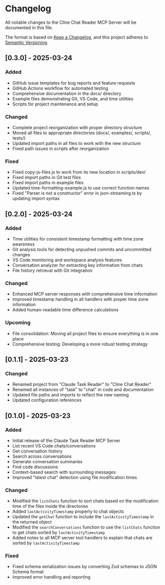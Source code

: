 # Changelog

All notable changes to the Cline Chat Reader MCP Server will be documented in this file.

The format is based on [Keep a Changelog](https://keepachangelog.com/en/1.0.0/),
and this project adheres to [Semantic Versioning](https://semver.org/spec/v2.0.0.html).

## [0.3.0] - 2025-03-24

### Added
- GitHub issue templates for bug reports and feature requests
- GitHub Actions workflow for automated testing
- Comprehensive documentation in the docs/ directory
- Example files demonstrating Git, VS Code, and time utilities
- Scripts for project maintenance and setup

### Changed
- Complete project reorganization with proper directory structure
- Moved all files to appropriate directories (docs/, examples/, scripts/, tests/)
- Updated import paths in all files to work with the new structure
- Fixed path issues in scripts after reorganization

### Fixed
- Fixed copy-js-files.js to work from its new location in scripts/dev/
- Fixed import paths in Git test files
- Fixed import paths in example files
- Updated time-formatting-example.js to use correct function names
- Fixed "Parser is not a constructor" error in json-streaming.ts by updating import syntax

## [0.2.0] - 2025-03-24

### Added
- Time utilities for consistent timestamp formatting with time zone awareness
- Git analysis tools for detecting unpushed commits and uncommitted changes
- VS Code monitoring and workspace analysis features
- Conversation analyzer for extracting key information from chats
- File history retrieval with Git integration

### Changed
- Enhanced MCP server responses with comprehensive time information
- Improved timestamp handling in all handlers with proper time zone information
- Added human-readable time difference calculations

### Upcoming
- File consolidation: Moving all project files to ensure everything is in one place
- Comprehensive testing: Developing a more robust testing strategy

## [0.1.1] - 2025-03-23

### Changed
- Renamed project from "Claude Task Reader" to "Cline Chat Reader"
- Renamed all instances of "task" to "chat" in code and documentation
- Updated file paths and imports to reflect the new naming
- Updated configuration references

## [0.1.0] - 2025-03-23

### Added
- Initial release of the Claude Task Reader MCP Server
- List recent VS Code chats/conversations
- Get conversation history
- Search across conversations
- Generate conversation summaries
- Find code discussions
- Context-based search with surrounding messages
- Improved "latest chat" detection using file modification times

### Changed
- Modified the `listChats` function to sort chats based on the modification time of the files inside the directories
- Added `lastActivityTimestamp` property to chat objects
- Updated the `getChat` function to include the `lastActivityTimestamp` in the returned object
- Modified the `searchConversations` function to use the `listChats` function to get chats sorted by `lastActivityTimestamp`
- Added notes to all MCP server tool handlers to explain that chats are sorted by `lastActivityTimestamp`

### Fixed
- Fixed schema serialization issues by converting Zod schemas to JSON Schema format
- Improved error handling and reporting
